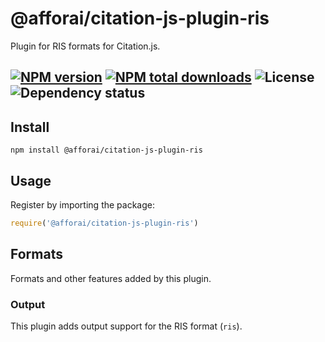 # @afforai/citation-js-plugin-ris
Plugin for RIS formats for Citation.js.

[![NPM version](https://img.shields.io/npm/v/@afforai/citation-js-plugin-ris.svg)](https://npmjs.org/package/@afforai/citation-js-plugin-ris)
[![NPM total downloads](https://img.shields.io/npm/dt/@afforai/citation-js-plugin-ris.svg)](https://npmcharts.com/compare/@citation-js%2Fplugin-ris?minimal=true)
![License](https://img.shields.io/npm/l/@afforai/citation-js-plugin-ris.svg)
![Dependency status](https://img.shields.io/librariesio/release/npm/@afforai/citation-js-plugin-ris)
---

## Install

    npm install @afforai/citation-js-plugin-ris

## Usage

Register by importing the package:

```js
require('@afforai/citation-js-plugin-ris')
```

## Formats

Formats and other features added by this plugin.

### Output

This plugin adds output support for the RIS format (`ris`).
